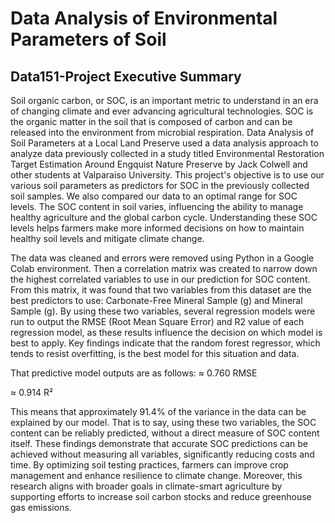 # Data Analysis of Environmental Parameters of Soil


## Data151-Project Executive Summary

Soil organic carbon, or SOC, is an important metric to understand in an era of changing climate and ever advancing agricultural technologies. SOC is the organic matter in the soil that is composed of carbon and can be released into the environment from microbial respiration. 
Data Analysis of Soil Parameters at a Local Land Preserve used a data analysis approach to analyze data previously collected in a study titled Environmental Restoration Target Estimation Around Engquist Nature Preserve by Jack Colwell and other students at Valparaiso University. This project's objective is to use our various soil parameters as predictors for SOC in the previously collected soil samples. We also compared our data to an optimal range for SOC levels. The SOC content in soil varies, influencing the ability to manage healthy agriculture and the global carbon cycle. Understanding these SOC levels helps farmers make more informed decisions on how to maintain healthy soil levels and mitigate climate change. 

The data was cleaned and errors were removed using Python in a Google Colab environment. Then a correlation matrix was created to narrow down the highest correlated variables to use in our prediction for SOC content. From this matrix, it was found that two variables from this dataset are the best predictors to use: Carbonate-Free Mineral Sample (g) and Mineral Sample (g). By using these two variables, several regression models were run to output the RMSE (Root Mean Square Error) and R2 value of each regression model, as these results influence the decision on which model is best to apply. 
Key findings indicate that the random forest regressor, which tends to resist overfitting, is the best model for this situation and data. 

That predictive model outputs are as follows:
≈ 0.760 RMSE

≈ 0.914 R²

This means that approximately 91.4% of the variance in the data can be explained by our model. That is to say, using these two variables, the SOC content can be reliably predicted, without a direct measure of SOC content itself. 
These findings demonstrate that accurate SOC predictions can be achieved without measuring all variables, significantly reducing costs and time. By optimizing soil testing practices, farmers can improve crop management and enhance resilience to climate change. Moreover, this research aligns with broader goals in climate-smart agriculture by supporting efforts to increase soil carbon stocks and reduce greenhouse gas emissions.
